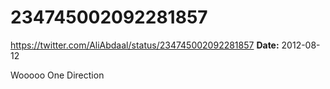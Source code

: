 # 234745002092281857
https://twitter.com/AliAbdaal/status/234745002092281857
**Date:** 2012-08-12

Wooooo One Direction
